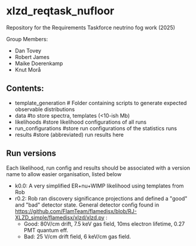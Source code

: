 # xlzd_reqtask_nufloor
Repository for the Requirements Taskforce neutrino fog work (2025)

Group Members: 
 * Dan Tovey
 * Robert James
 * Maike Doerenkamp
 * Knut Morå

## Contents: 

  * template_generation # Folder containing scripts to generate expected observable distributions
  * data #to store spectra, templates (<10-ish Mb)
  * likelihoods #store likelihood configurations of all runs
  * run_configurations #store run configurations of the statistics runs
  * results #store (abbreviated) run results here


## Run versions
Each likelihood, run config and results should be associated with a version name to allow easier organisation, listed below
  * k0.0: A very simplified ER+nu+WIMP likelihood using templates from Rob
  * r0.2: Rob ran discovery significance projections and defined a "good" and "bad" detector state. General detector config found in https://github.com/FlamTeam/flamedisx/blob/RJ-XLZD_simple/flamedisx/xlzd/xlzd.py :  
    * Good: 80V/cm drift, 7.5 keV gas field, 10ms electron lifetime, 0.27 PMT quantum eff. 
    * Bad: 25 V/cm drift field, 6 keV/cm gas field. 

